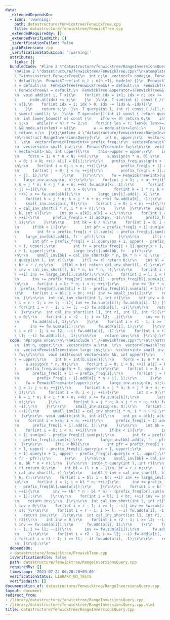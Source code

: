 ```yaml
---
data:
  _extendedDependsOn:
  - icon: ':warning:'
    path: datastructure/fenwicktree/FenwickTree.cpp
    title: datastructure/fenwicktree/FenwickTree.cpp
  _extendedRequiredBy: []
  _extendedVerifiedWith: []
  _isVerificationFailed: false
  _pathExtension: cpp
  _verificationStatusIcon: ':warning:'
  attributes:
    links: []
  bundledCode: "#line 2 \"datastructure/fenwicktree/RangeInversionsQuery.cpp\"\n\r\
    \n#line 2 \"datastructure/fenwicktree/FenwickTree.cpp\"\n\ntemplate <typename\
    \ T=int>\nstruct FenwickTree{\n  int n;\n  vector<T> node;\n  FenwickTree() =\
    \ default;\n  FenwickTree(int n_) : n(n_+1), node(n) {}\n  FenwickTree(const FenwickTree&)\
    \ = default;\n  FenwickTree(FenwickTree&&) = default;\n  FenwickTree &operator=(const\
    \ FenwickTree&) = default;\n  FenwickTree &operator=(FenwickTree&&) = default;\n\
    \n  void add(int i, T x){\n    for(int idx = i+1; idx < n; idx += (idx & -idx)){\n\
    \      node.at(idx) += x;\n    }\n  }\n\n  T sum(int i) const { //[0,i)\n    T\
    \ s{};\n    for(int idx = i; idx > 0; idx -= (idx & -idx)){\n      s += node.at(idx);\n\
    \    }\n    return s;\n  }\n  T query(int l, int r) const { //[l,r)\n    return\
    \ sum(r)-sum(l); \n  }\n\n  T operator[](int i) const { return query(i,i+1); }\n\
    \n  int lower_bound(T w) const {\n    if(w <= 0) return 0;\n    int x = 0, r =\
    \ 1;\n    while(r < n) r *= 2;\n    for(int len = r; len>0; len>>=1){\n      if(x+len<n\
    \ && node.at(x+len) < w){\n        w -= node.at(x+=len);\n      }\n    }\n   \
    \ return x;\n  }\n};\n#line 4 \"datastructure/fenwicktree/RangeInversionsQuery.cpp\"\
    \n\r\nstruct RangeInversionsQuery{\r\n  int n, upper;\r\n  vector<int> a;\r\n\
    \  \r\n  vector<FenwickTree<int>> prefix_freq;\r\n  vector<FenwickTree<int>> large_inv;\r\
    \n  vector<int> small_inv;\r\n  FenwickTree<int> fw;\r\n\r\n  void init(const\
    \ vector<int> &b, int upper){\r\n    this->upper = upper;\r\n    int N = int(b.size());\r\
    \n    for(n = 1; n * n < N; ++n);\r\n    a.assign(n * n, 0);\r\n    for(int i\
    \ = 0; i < N; ++i) a[i] = b[i];\r\n\r\n    prefix_freq.assign(n + 1, upper);\r\
    \n\r\n    for(int i = 0; i < n; ++i){\r\n      prefix_freq[i + 1] = prefix_freq[i];\r\
    \n      for(int j = 0; j < n; ++j){\r\n        prefix_freq[i + 1].add(a[i * n\
    \ + j], 1);\r\n      }\r\n    }\r\n\r\n    fw = FenwickTree<int>(upper);\r\n \
    \   large_inv.assign(n, n);\r\n\r\n    for(int j = 1; j < n; ++j){\r\n      for(int\
    \ k = j * n; k < j * n + n; ++k) fw.add(a[k], 1);\r\n      for(int i = 0; i <\
    \ j; ++i){\r\n        int x = 0;\r\n        for(int k = i * n; k < i * n + n;\
    \ ++k) x += fw.sum(a[k]);\r\n        large_inv[i].add(j, x);\r\n      }\r\n  \
    \    for(int k = j * n; k < j * n + n; ++k) fw.add(a[k], -1);\r\n    }\r\n\r\n\
    \    small_inv.assign(n, 0);\r\n    for(int i = 0; i < n; ++i){\r\n      small_inv[i]\
    \ = cal_inv_short(i * n, i * n + n);\r\n    }\r\n  }\r\n\r\n  void update(int\
    \ k, int x){\r\n    int px = a[k]; a[k] = x;\r\n\r\n    for(int i = k/n; i < n;\
    \ ++i){\r\n      prefix_freq[i + 1].add(px, -1);\r\n      prefix_freq[i + 1].add(x,\
    \ 1);\r\n    }\r\n\r\n    int bk = k / n;\r\n    for(int i = 0; i < n; ++i){\r\
    \n      if(bk < i){\r\n        int pfr = prefix_freq[i + 1].sum(px) - prefix_freq[i].sum(px);\r\
    \n        int fr = prefix_freq[i + 1].sum(x) - prefix_freq[i].sum(x);\r\n    \
    \    large_inv[bk].add(i, fr - pfr);\r\n      }\r\n\r\n      if(i < bk){\r\n \
    \       int pfr = prefix_freq[i + 1].query(px + 1, upper) - prefix_freq[i].query(px\
    \ + 1, upper);\r\n        int fr = prefix_freq[i + 1].query(x + 1, upper) - prefix_freq[i].query(x\
    \ + 1, upper);\r\n        large_inv[i].add(bk, fr - pfr);\r\n      }\r\n    }\r\
    \n\r\n    small_inv[bk] = cal_inv_short(bk * n, bk * n + n);\r\n  }\r\n\r\n  int64_t\
    \ query(int l, int r){\r\n    if(l >= r) return 0;\r\n    int bl = (l + n - 1)/n,\
    \ br = r / n;\r\n    if(bl > br) return cal_inv_short(l, r);\r\n\r\n    int64_t\
    \ inv = cal_inv_short(l, bl * n, br * n, r);\r\n\r\n    for(int i = bl; i < br;\
    \ ++i) inv += large_inv[i].sum(br);\r\n\r\n    for(int i = l; i < bl * n; ++i){\r\
    \n      inv += prefix_freq[br].sum(a[i]) - prefix_freq[bl].sum(a[i]);\r\n    }\r\
    \n\r\n    for(int i = br * n; i < r; ++i){\r\n      inv += (br * n - bl * n) -\
    \ (prefix_freq[br].sum(a[i] + 1) - prefix_freq[bl].sum(a[i] + 1));\r\n    }\r\n\
    \r\n    for(int i = bl; i < br; ++i) inv += small_inv[i];\r\n    return inv;\r\
    \n  }\r\n\r\n  int cal_inv_short(int l, int r){\r\n    int inv = 0;\r\n    for(int\
    \ i = r - 1; i >= l; --i){ inv += fw.sum(a[i]); fw.add(a[i], 1); }\r\n\r\n   \
    \ for(int i = r - 1; i >= l; --i) fw.add(a[i], -1);\r\n\r\n    return inv;\r\n\
    \  }\r\n\r\n  int cal_inv_short(int l1, int r1, int l2, int r2){\r\n    int inv\
    \ = 0;\r\n    for(int i = r2 - 1; i >= l2; --i){\r\n      inv += fw.sum(a[i]);\r\
    \n      fw.add(a[i], 1);\r\n    }\r\n    for(int i = r1 - 1; i >= l1; --i){\r\n\
    \      inv += fw.sum(a[i]);\r\n      fw.add(a[i], 1);\r\n    }\r\n\r\n    for(int\
    \ i = r2 - 1; i >= l2; --i) fw.add(a[i], -1);\r\n    for(int i = r1 - 1; i >=\
    \ l1; --i) fw.add(a[i], -1);\r\n\r\n    return inv;\r\n  }\r\n};\r\n"
  code: "#pragma once\r\n\r\n#include \"./FenwickTree.cpp\"\r\n\r\nstruct RangeInversionsQuery{\r\
    \n  int n, upper;\r\n  vector<int> a;\r\n  \r\n  vector<FenwickTree<int>> prefix_freq;\r\
    \n  vector<FenwickTree<int>> large_inv;\r\n  vector<int> small_inv;\r\n  FenwickTree<int>\
    \ fw;\r\n\r\n  void init(const vector<int> &b, int upper){\r\n    this->upper\
    \ = upper;\r\n    int N = int(b.size());\r\n    for(n = 1; n * n < N; ++n);\r\n\
    \    a.assign(n * n, 0);\r\n    for(int i = 0; i < N; ++i) a[i] = b[i];\r\n\r\n\
    \    prefix_freq.assign(n + 1, upper);\r\n\r\n    for(int i = 0; i < n; ++i){\r\
    \n      prefix_freq[i + 1] = prefix_freq[i];\r\n      for(int j = 0; j < n; ++j){\r\
    \n        prefix_freq[i + 1].add(a[i * n + j], 1);\r\n      }\r\n    }\r\n\r\n\
    \    fw = FenwickTree<int>(upper);\r\n    large_inv.assign(n, n);\r\n\r\n    for(int\
    \ j = 1; j < n; ++j){\r\n      for(int k = j * n; k < j * n + n; ++k) fw.add(a[k],\
    \ 1);\r\n      for(int i = 0; i < j; ++i){\r\n        int x = 0;\r\n        for(int\
    \ k = i * n; k < i * n + n; ++k) x += fw.sum(a[k]);\r\n        large_inv[i].add(j,\
    \ x);\r\n      }\r\n      for(int k = j * n; k < j * n + n; ++k) fw.add(a[k],\
    \ -1);\r\n    }\r\n\r\n    small_inv.assign(n, 0);\r\n    for(int i = 0; i < n;\
    \ ++i){\r\n      small_inv[i] = cal_inv_short(i * n, i * n + n);\r\n    }\r\n\
    \  }\r\n\r\n  void update(int k, int x){\r\n    int px = a[k]; a[k] = x;\r\n\r\
    \n    for(int i = k/n; i < n; ++i){\r\n      prefix_freq[i + 1].add(px, -1);\r\
    \n      prefix_freq[i + 1].add(x, 1);\r\n    }\r\n\r\n    int bk = k / n;\r\n\
    \    for(int i = 0; i < n; ++i){\r\n      if(bk < i){\r\n        int pfr = prefix_freq[i\
    \ + 1].sum(px) - prefix_freq[i].sum(px);\r\n        int fr = prefix_freq[i + 1].sum(x)\
    \ - prefix_freq[i].sum(x);\r\n        large_inv[bk].add(i, fr - pfr);\r\n    \
    \  }\r\n\r\n      if(i < bk){\r\n        int pfr = prefix_freq[i + 1].query(px\
    \ + 1, upper) - prefix_freq[i].query(px + 1, upper);\r\n        int fr = prefix_freq[i\
    \ + 1].query(x + 1, upper) - prefix_freq[i].query(x + 1, upper);\r\n        large_inv[i].add(bk,\
    \ fr - pfr);\r\n      }\r\n    }\r\n\r\n    small_inv[bk] = cal_inv_short(bk *\
    \ n, bk * n + n);\r\n  }\r\n\r\n  int64_t query(int l, int r){\r\n    if(l >=\
    \ r) return 0;\r\n    int bl = (l + n - 1)/n, br = r / n;\r\n    if(bl > br) return\
    \ cal_inv_short(l, r);\r\n\r\n    int64_t inv = cal_inv_short(l, bl * n, br *\
    \ n, r);\r\n\r\n    for(int i = bl; i < br; ++i) inv += large_inv[i].sum(br);\r\
    \n\r\n    for(int i = l; i < bl * n; ++i){\r\n      inv += prefix_freq[br].sum(a[i])\
    \ - prefix_freq[bl].sum(a[i]);\r\n    }\r\n\r\n    for(int i = br * n; i < r;\
    \ ++i){\r\n      inv += (br * n - bl * n) - (prefix_freq[br].sum(a[i] + 1) - prefix_freq[bl].sum(a[i]\
    \ + 1));\r\n    }\r\n\r\n    for(int i = bl; i < br; ++i) inv += small_inv[i];\r\
    \n    return inv;\r\n  }\r\n\r\n  int cal_inv_short(int l, int r){\r\n    int\
    \ inv = 0;\r\n    for(int i = r - 1; i >= l; --i){ inv += fw.sum(a[i]); fw.add(a[i],\
    \ 1); }\r\n\r\n    for(int i = r - 1; i >= l; --i) fw.add(a[i], -1);\r\n\r\n \
    \   return inv;\r\n  }\r\n\r\n  int cal_inv_short(int l1, int r1, int l2, int\
    \ r2){\r\n    int inv = 0;\r\n    for(int i = r2 - 1; i >= l2; --i){\r\n     \
    \ inv += fw.sum(a[i]);\r\n      fw.add(a[i], 1);\r\n    }\r\n    for(int i = r1\
    \ - 1; i >= l1; --i){\r\n      inv += fw.sum(a[i]);\r\n      fw.add(a[i], 1);\r\
    \n    }\r\n\r\n    for(int i = r2 - 1; i >= l2; --i) fw.add(a[i], -1);\r\n   \
    \ for(int i = r1 - 1; i >= l1; --i) fw.add(a[i], -1);\r\n\r\n    return inv;\r\
    \n  }\r\n};\r\n"
  dependsOn:
  - datastructure/fenwicktree/FenwickTree.cpp
  isVerificationFile: false
  path: datastructure/fenwicktree/RangeInversionsQuery.cpp
  requiredBy: []
  timestamp: '2023-07-22 06:20:20+09:00'
  verificationStatus: LIBRARY_NO_TESTS
  verifiedWith: []
documentation_of: datastructure/fenwicktree/RangeInversionsQuery.cpp
layout: document
redirect_from:
- /library/datastructure/fenwicktree/RangeInversionsQuery.cpp
- /library/datastructure/fenwicktree/RangeInversionsQuery.cpp.html
title: datastructure/fenwicktree/RangeInversionsQuery.cpp
---
```

